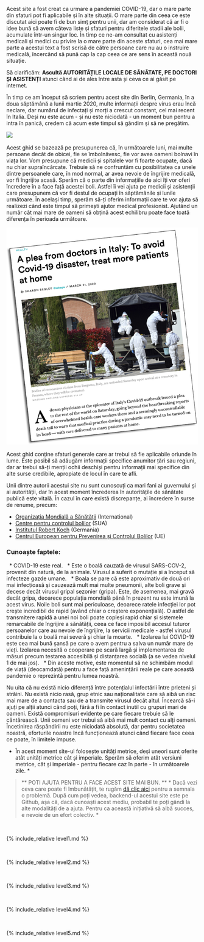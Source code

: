 Acest site a fost creat ca urmare a pandemiei COVID-19, dar o mare parte din sfaturi pot fi aplicabile și în alte situații. O mare parte din ceea ce este discutat aici poate fi de bun simț pentru unii, dar am considerat că ar fi o idee bună să avem câteva liste și sfaturi pentru diferitele stadii ale bolii, acumulate într-un singur loc. În timp ce ne-am consultat cu asistenți medicali și medici cu privire la o mare parte din aceste sfaturi, cea mai mare parte a acestui text a fost scrisă de către persoane care nu au o instruire medicală, încercând să pună cap la cap ceea ce are sens în această nouă situație.

Să clarificăm: **Ascultă AUTORITĂȚILE LOCALE DE SĂNĂTATE, PE DOCTORI ȘI ASISTENȚI** atunci când ai de ales între asta și ceva ce ai găsit pe internet.

În timp ce am început să scriem pentru acest site din Berlin, Germania, în a doua săptămână a lunii martie 2020, multe informații despre virus erau încă neclare, dar numărul de infectați și morți a crescut constant, cel mai recent în Italia. Deși nu este acum - și nu este niciodată - un moment bun pentru a intra în panică, credem că acum este timpul să gândim și să ne pregătim.

![](/images/virus.png)

Acest ghid se bazează pe presupunerea că, în următoarele luni, mai multe persoane decât de obicei, fie se îmbolnăvesc, fie vor avea oameni bolnavi în viața lor. Vom presupune că medicii și spitalele vor fi foarte ocupate, dacă nu chiar supraîncărcate. Trebuie să ne confruntăm cu posibilitatea ca unele dintre persoanele care, în mod normal, ar avea nevoie de îngrijire medicală, vor fi îngrijite acasă. Sperăm că o parte din informațiile de aici îți vor oferi încredere în a face față acestei boli. Astfel îi vei ajuta pe medicii și asistenții care presupunem că vor fi destul de ocupați în săptămânile și lunile următoare. În același timp, sperăm să-ți oferim informații care te vor ajuta să realizezi când este timpul să primești ajutor medical profesionist. Ajutând un număr cât mai mare  de oameni să obțină acest echilibru poate face toată diferența în perioada următoare.

[![](/images/treat-at-home.png)](https://www.statnews.com/2020/03/21/coronavirus-plea-from-italy-treat-patients-at-home/)

Acest ghid conține sfaturi generale care ar trebui să fie aplicabile oriunde în lume. Este posibil să adăugăm informații specifice anumitor țări sau regiuni, dar ar trebui să-ți menții ochii deschiși pentru informații mai specifice din alte surse credibile, apropiate de locul în care te afli.

Unii dintre autorii acestui site nu sunt cunoscuți ca mari fani ai guvernului și ai autorității, dar în acest moment încrederea în autoritățile de sănătate publică este vitală. În cazul în care există discrepanțe, ai încredere în surse de renume, precum:
* [Organizația Mondială a Sănătății](https://www.who.int/emergencies/diseases/novel-coronavirus-2019) (International)
* [Centre pentru controlul bolilor](https://www.cdc.gov/coronavirus/2019-ncov/index.html) (SUA)
* [Institutul Robert Koch](https://www.rki.de/DE/Content/InfAZ/N/Neuartiges_Coronavirus/nCoV.html) (Germania)
* [Centrul European pentru Prevenirea și Controlul Bolilor](https://www.ecdc.europa.eu/ro) (UE)

### Cunoaște faptele:

  * COVID-19 este real.
  * Este o boală cauzată de virusul SARS-COV-2, provenit din natură, de la animale. Virusul a suferit o mutație și a început să infecteze gazde umane.
  * Boala se pare că este aproximativ de două ori mai infecțioasă și cauzează mult mai multe pneumonii, alte boli grave și decese decât virusul gripal sezonier (gripa). Este, de asemenea, mai gravă decât gripa, deoarece populația mondială până în prezent nu este imună la acest virus. Noile boli sunt mai periculoase, deoarece ratele infecției lor pot crește incredibil de rapid (având chiar o creștere exponențială). O astfel de transmitere rapidă a unei noi boli poate copleși rapid chiar și sistemele remarcabile de îngrijire a sănătății, ceea ce face imposibil accesul tuturor persoanelor care au nevoie de îngrijire, la servicii medicale - astfel virusul contribuie la o boală mai severă și chiar la moarte.
  * Izolarea lui COVID-19 este cea mai bună șansă pe care o avem pentru a salva un număr mare de vieți. Izolarea necesită o cooperare pe scară largă și implementarea de măsuri precum testarea accesibilă și distanțarea socială (a se vedea nivelul 1 de mai jos).
  * Din aceste motive, este momentul să ne schimbăm modul de viață (deocamdată) pentru a face față amenințării reale pe care această pandemie o reprezintă pentru lumea noastră.

Nu uita că nu există nicio diferență între potențialul infectării între prieteni și străini. Nu există nicio rasă, grup etnic sau naționalitate care să aibă un risc mai mare de a contacta sau de a transmite virusul decât altul. Încearcă să-i ajuți pe alții atunci când poți, fără a fi în contact inutil cu grupuri mari de oameni. Există compromisuri evidente pe care fiecare trebuie să le cântărească. Unii oameni vor trebui să aibă mai mult contact cu alți oameni. Încetinirea răspândirii nu este niciodată absolută, dar pentru societatea noastră, eforturile noastre încă funcționează atunci când fiecare face ceea ce poate, în limitele impuse.


* În acest moment site-ul folosește unități metrice, deși uneori sunt oferite atât unități metrice cât și imperiale. Sperăm să oferim atât versiuni metrice, cât și imperiale - pentru fiecare caz în parte - în următoarele zile. *

> ** POTI AJUTA PENTRU A FACE ACEST SITE MAI BUN. ** * Dacă vezi ceva care poate fi îmbunătățit, te rugăm [dă clic aici](https://github.com/covid-at-home/covid-at-home.github.io/issues/new) pentru a semnala o problemă. După cum poți vedea, backend-ul acestui site este pe Github, așa că, dacă cunoaști acest mediu, probabil te poți gândi la alte modalități de a ajuta. Pentru ca această inițiativă să aibă succes, e nevoie de un efort colectiv. *

&nbsp; 

{% include_relative level1.md %}

&nbsp; 

{% include_relative level2.md %}

&nbsp; 
 
{% include_relative level3.md %}
            
&nbsp; 
 
{% include_relative level4.md %}
        
&nbsp; 
 
{% include_relative level5.md %}
